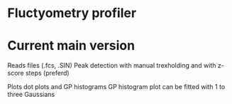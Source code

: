 # Fluctyometry profiler
# Current main version

Reads files (.fcs, .SIN)
Peak detection with manual trexholding and with z-score steps (preferd)

Plots dot plots and GP histograms
GP histogram plot can be fitted with 1 to three Gaussians
 
